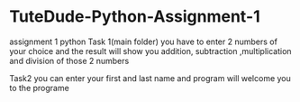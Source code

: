 # TuteDude-Python-Assignment-1
assignment 1 python
Task 1(main folder)
you have to enter 2 numbers of your choice and the result will show you addition, subtraction ,multiplication and division of those 2 numbers

Task2 
you can enter your first and last name and program will welcome you to the programe
